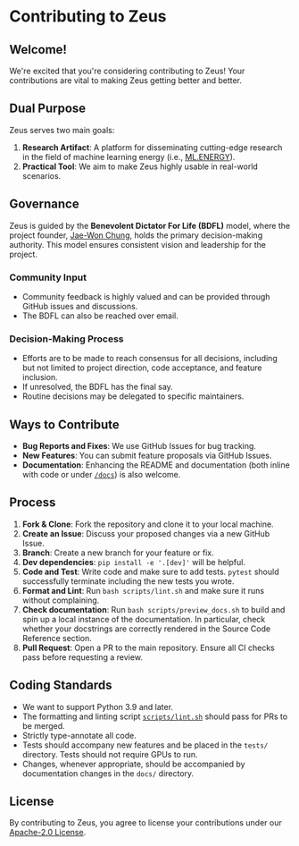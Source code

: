 # Contributing to Zeus

## Welcome!

We're excited that you're considering contributing to Zeus! Your contributions are vital to making Zeus getting better and better.

## Dual Purpose

Zeus serves two main goals:
1. **Research Artifact**: A platform for disseminating cutting-edge research in the field of machine learning energy (i.e., [ML.ENERGY](https://ml.energy)).
2. **Practical Tool**: We aim to make Zeus highly usable in real-world scenarios.

## Governance

Zeus is guided by the **Benevolent Dictator For Life (BDFL)** model, where the project founder, [Jae-Won Chung](https://github.com/jaywonchung), holds the primary decision-making authority. This model ensures consistent vision and leadership for the project.

### Community Input

- Community feedback is highly valued and can be provided through GitHub issues and discussions.
- The BDFL can also be reached over email.

### Decision-Making Process

- Efforts are to be made to reach consensus for all decisions, including but not limited to project direction, code acceptance, and feature inclusion.
- If unresolved, the BDFL has the final say.
- Routine decisions may be delegated to specific maintainers.

## Ways to Contribute

- **Bug Reports and Fixes**: We use GitHub Issues for bug tracking.
- **New Features**: You can submit feature proposals via GitHub Issues.
- **Documentation**: Enhancing the README and documentation (both inline with code or under [`/docs`](/docs)) is also welcome.

## Process

1. **Fork & Clone**: Fork the repository and clone it to your local machine.
1. **Create an Issue**: Discuss your proposed changes via a new GitHub Issue.
1. **Branch**: Create a new branch for your feature or fix.
1. **Dev dependencies**: `pip install -e '.[dev]'` will be helpful.
1. **Code and Test**: Write code and make sure to add tests. `pytest` should successfully terminate including the new tests you wrote.
1. **Format and Lint**: Run `bash scripts/lint.sh` and make sure it runs without complaining.
1. **Check documentation**: Run `bash scripts/preview_docs.sh` to build and spin up a local instance of the documentation. In particular, check whether your docstrings are correctly rendered in the Source Code Reference section.
1. **Pull Request**: Open a PR to the main repository. Ensure all CI checks pass before requesting a review.

## Coding Standards

- We want to support Python 3.9 and later.
- The formatting and linting script [`scripts/lint.sh`](/scripts/lint.sh) should pass for PRs to be merged.
- Strictly type-annotate all code.
- Tests should accompany new features and be placed in the `tests/` directory. Tests should not require GPUs to run.
- Changes, whenever appropriate, should be accompanied by documentation changes in the `docs/` directory.

## License

By contributing to Zeus, you agree to license your contributions under our [Apache-2.0 License](/LICENSE).
